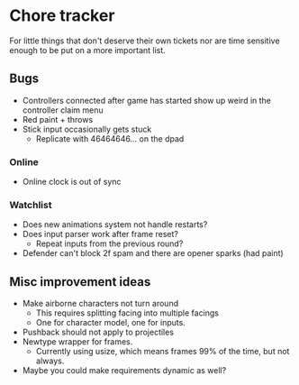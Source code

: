 # Chore tracker

For little things that don't deserve their own tickets nor are time sensitive
enough to be put on a more important list.

## Bugs

- Controllers connected after game has started show up weird in the controller claim menu
- Red paint + throws
- Stick input occasionally gets stuck
  - Replicate with 46464646... on the dpad

### Online

- Online clock is out of sync

### Watchlist

- Does new animations system not handle restarts?
- Does input parser work after frame reset?
  - Repeat inputs from the previous round?
- Defender can't block 2f spam and there are opener sparks (had paint)

## Misc improvement ideas

- Make airborne characters not turn around
  - This requires splitting facing into multiple facings
  - One for character model, one for inputs.
- Pushback should not apply to projectiles
- Newtype wrapper for frames.
  - Currently using usize, which means frames 99% of the time, but not always.
- Maybe you could make requirements dynamic as well?
